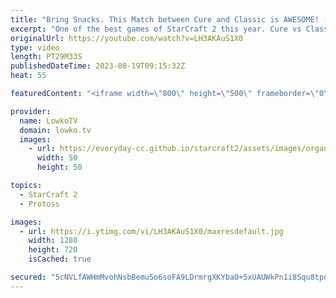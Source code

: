 ```yaml
---
title: "Bring Snacks. This Match between Cure and Classic is AWESOME! (StarCraft 2)"
excerpt: "One of the best games of StarCraft 2 this year. Cure vs Classic from Gamers8. Both pro gamers try to end this SC2 match as quickly as possible by  being in the opponents face the entire time, but neither of them gets the job done in the early game. A chaotic game with multiple base races ensues. Support"
originalUrl: https://youtube.com/watch?v=LH3AKAuS1X0
type: video
length: PT29M33S
publishedDateTime: 2023-08-19T09:15:32Z
heat: 55

featuredContent: "<iframe width=\"800\" height=\"500\" frameborder=\"0\" src=\"https://www.youtube.com/embed/LH3AKAuS1X0\" allow=\"accelerometer; autoplay; encrypted-media; gyroscope; picture-in-picture\" allowfullscreen></iframe>"

provider:
  name: LowkoTV
  domain: lowko.tv
  images:
    - url: https://everyday-cc.github.io/starcraft2/assets/images/organizations/lowko.tv-50x50.jpg
      width: 50
      height: 50

topics:
  - StarCraft 2
  - Protoss

images:
  - url: https://i.ytimg.com/vi/LH3AKAuS1X0/maxresdefault.jpg
    width: 1280
    height: 720
    isCached: true

secured: "5cNVLfAWHmMvohNsbBemu5o6soFA9LDrmrgXKYbaO+5xUAUWkPn1i8Squ8tponQ1mfJ24OcsaudpUOAMNj8XBK4fHr/jkcA4bTxgoMD2J6V/ibWoXX1pQ9k0PyoHgWTY97H9S2q+hYI6Jjz3pU5X6yR17g9PuNbogkB6cYnzD7lOA7Ngjzsy7Yy8xuN0t8eJiSaBfWVL/E7cELXrSMQOCervY1Tztdjk6p8MfoMPHh+BOyPtclUxvgNe4Usgk0f6HvtPDN9rnzuOSs3cgSs60qZf5CkRhusXlDGHm2tggrPmYDss6LWkYvwW4tVHnWn0dd0gNaW6UME6Ae6C9FSwk3fQdmUT02ru1yPqTtwxXD7nwMz3njS6+gGVrX9m4qrZKAChyWihjcoPIasPUeyrUHwaKRY0P2ujhahdFWp1gjR/c+EiyIr5r/tO/3mLxwBZ;07+8jQMzbPVJnOKLMjLCgg=="
---
```


